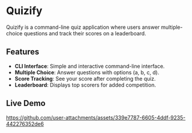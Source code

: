 # Quizify

Quizify is a command-line quiz application where users answer multiple-choice questions and track their scores on a leaderboard.

## Features

- **CLI Interface**: Simple and interactive command-line interface.
- **Multiple Choice**: Answer questions with options (a, b, c, d).
- **Score Tracking**: See your score after completing the quiz.
- **Leaderboard**: Displays top scorers for added competition.

## Live Demo

https://github.com/user-attachments/assets/339e7787-6605-4ddf-9235-442276352de6

